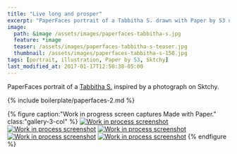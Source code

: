 ```yaml
---
title: "Live long and prosper"
excerpt: "PaperFaces portrait of a Tabbitha S. drawn with Paper by 53 on an iPad."
image: 
  path: &image /assets/images/paperfaces-tabbitha-s.jpg 
  feature: *image
  teaser: /assets/images/paperfaces-tabbitha-s-teaser.jpg
  thumbnail: /assets/images/paperfaces-tabbitha-s-150.jpg
tags: [portrait, illustration, Paper by 53, Sktchy]
last_modified_at: 2017-01-17T12:50:38-05:00
---
```


PaperFaces portrait of a [Tabbitha S.](http://sktchy.com/WjxgQ ) inspired by a photograph on Sktchy.

{% include boilerplate/paperfaces-2.md %}

{% figure caption:"Work in progress screen captures Made with Paper." class:"gallery-3-col" %}
[![Work in process screenshot](/assets/images/paperfaces-tabbitha-s-process-1-600.jpg)](/assets/images/paperfaces-tabbitha-s-process-1-lg.jpg) [![Work in process screenshot](/assets/images/paperfaces-tabbitha-s-process-2-600.jpg)](/assets/images/paperfaces-tabbitha-s-process-2-lg.jpg) [![Work in process screenshot](/assets/images/paperfaces-tabbitha-s-process-3-600.jpg)](/assets/images/paperfaces-tabbitha-s-process-3-lg.jpg) [![Work in process screenshot](/assets/images/paperfaces-tabbitha-s-process-4-600.jpg)](/assets/images/paperfaces-tabbitha-s-process-4-lg.jpg) [![Work in process screenshot](/assets/images/paperfaces-tabbitha-s-process-5-600.jpg)](/assets/images/paperfaces-tabbitha-s-process-5-lg.jpg)
{% endfigure %}
